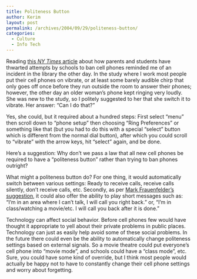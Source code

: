 ```yaml
---
title: Politeness Button
author: Kerim
layout: post
permalink: /archives/2004/09/29/politeness-button/
categories:
  - Culture
  - Info Tech
---
```

Reading <a href="http://www.nytimes.com/2004/09/29/national/29cellphone.html?ex=1254110400&#38;en=aca2dc6d1ed386ea&#38;ei=5090&#38;partner=rssuserland" onclick="_gaq.push(['_trackEvent', 'outbound-article', 'http://www.nytimes.com/2004/09/29/national/29cellphone.html?ex=1254110400&en=aca2dc6d1ed386ea&ei=5090&partner=rssuserland', 'this NY Times article']);" >this <em>NY Times</em> article</a> about how parents and students have thwarted attempts by schools to ban cell phones reminded me of an incident in the library the other day. In the study where I work most people put their cell phones on vibrate, or at least some barely audible chirp that only goes off once before they run outside the room to answer their phones; however, the other day an older woman&#8217;s phone kept ringing very loudly. She was new to the study, so I politely suggested to her that she switch it to vibrate. Her answer: &#8220;Can I do that?&#8221;

Yes, she could, but it required about a hundred steps: First select &#8220;menu&#8221; then scroll down to &#8220;phone setup&#8221; then choosing &#8220;Ring Preferences&#8221; or something like that (but you had to do this with a special &#8220;select&#8221; button which is different from the normal dial button), after which you could scroll to &#8220;vibrate&#8221; with the arrow keys, hit &#8220;select&#8221; again, and be done.

Here&#8217;s a suggestion: Why don&#8217;t we pass a law that all new cell phones be required to have a &#8220;politeness button&#8221; rather than trying to ban phones outright?

What might a politeness button do? For one thing, it would automatically switch between various settings: Ready to receive calls, receive calls silently, don&#8217;t receive calls, etc. Secondly, as per <a href="http://www.thefeature.com/article?articleid=32634&#38;ref=3278751" onclick="_gaq.push(['_trackEvent', 'outbound-article', 'http://www.thefeature.com/article?articleid=32634&ref=3278751', 'Mark Frauenfelder&#8217;s suggestion']);" >Mark Frauenfelder&#8217;s suggestion</a>, it could also offer the ability to play short messages such as: &#8220;I&#8217;m in an area where I can&#8217;t talk, I will call you right back.&#8221; or, &#8220;I&#8217;m in class/watching a movie/etc. I will call you back after it is done.&#8221;

Technology can affect social behavior. Before cell phones few would have thought it appropriate to yell about their private problems in public places. Technology can just as easily help avoid some of these social problems. In the future there could even be the ability to automatically change politeness settings based on external signals. So a movie theatre could put everyone&#8217;s cell phone into &#8220;movie mode&#8221;, and schools could have a &#8220;class mode&#8221;, etc. Sure, you could have some kind of override, but I think most people would actually be happy not to have to constantly change their cell phone settings and worry about forgetting.

